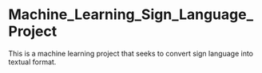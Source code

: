 # Machine_Learning_Sign_Language_Project
This is a machine learning project that seeks to convert sign language into textual format.
